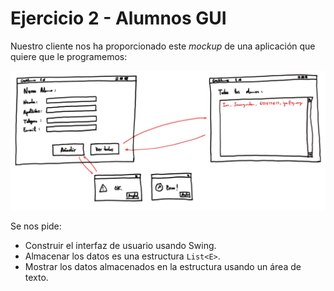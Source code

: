 # Ejercicio 2 - Alumnos GUI

Nuestro cliente nos ha proporcionado este *mockup* de una aplicación que quiere que le programemos:

![](alumnos.png)

Se nos pide:

- Construir el interfaz de usuario usando Swing.
- Almacenar los datos es una estructura `List<E>`.
- Mostrar los datos almacenados en la estructura usando un área de texto.

